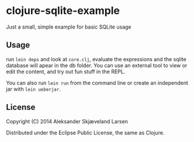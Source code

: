 # clojure-sqlite-example

Just a small, simple example for basic SQLite usage

## Usage

run `lein deps` and look at `core.clj`, evaluate the expressions and the sqlite database will apear in the db folder. You can use an external tool to view or edit the content, and try out fun stuff in the REPL.

You can also run `lein run` from the command line or create an independent jar with `lein ueberjar`.

## License

Copyright (C) 2014 Aleksander Skjæveland Larsen

Distributed under the Eclipse Public License, the same as Clojure.
